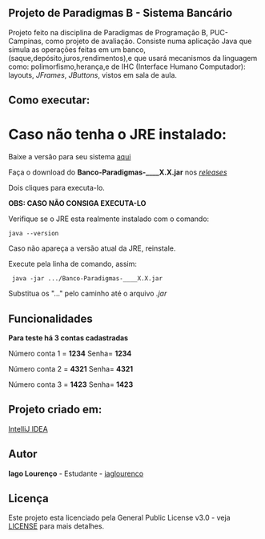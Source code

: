 ## Projeto de Paradigmas B - Sistema Bancário

Projeto feito na disciplina de Paradigmas de Programação B, PUC-Campinas, como projeto de avaliação.
Consiste numa aplicação Java que simula as operações feitas em um banco,(saque,depósito,juros,rendimentos),e que usará mecanismos da linguagem como: polimorfismo,herança,e de IHC (Interface Humano Computador): layouts, _JFrames_, _JButtons_, vistos em sala de aula.



## Como executar:

# Caso não tenha o JRE instalado:
     
Baixe a versão para seu sistema [aqui](https://www.oracle.com/technetwork/pt/java/javase/downloads/jre8-downloads-2133155.html)
     
Faça o download do **Banco-Paradigmas-____X.X.jar** nos [_releases_](https://github.com/iaglourenco/Banco-Paradigmas/releases) 

Dois cliques para executa-lo.

**OBS: CASO NÃO CONSIGA EXECUTA-LO**

Verifique se o JRE esta realmente instalado com o comando:
    
    java --version
    
Caso não apareça a versão atual da JRE, reinstale.
    
Execute pela linha de comando, assim:
    
     java -jar .../Banco-Paradigmas-____X.X.jar 

Substitua os "..." pelo caminho até o arquivo _.jar_

## Funcionalidades

**Para teste há 3 contas cadastradas**

Número conta 1 = **1234**  Senha= **1234**

Número conta 2 = **4321**  Senha= **4321**

Número conta 3 = **1423**  Senha= **1423**

## Projeto criado em:

[IntelliJ IDEA](https://www.jetbrains.com/idea/)

## Autor

**Iago Lourenço** - Estudante - [iaglourenco](https://github.com/iaglourenco)

## Licença

Este projeto esta licenciado pela General Public License v3.0 - veja [LICENSE](LICENSE) para mais detalhes.

